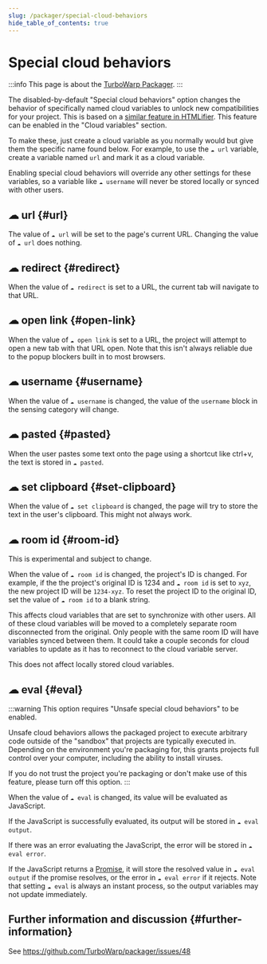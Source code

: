 ```yaml
---
slug: /packager/special-cloud-behaviors
hide_table_of_contents: true
---
```


# Special cloud behaviors

:::info
This page is about the [TurboWarp Packager](https://turbowarp.org/).
:::

The disabled-by-default "Special cloud behaviors" option changes the behavior of specifically named cloud variables to unlock new compatibilities for your project. This is based on a [similar feature in HTMLifier](https://github.com/SheepTester/htmlifier/wiki/Special-cloud-behaviours). This feature can be enabled in the "Cloud variables" section.

To make these, just create a cloud variable as you normally would but give them the specific name found below. For example, to use the `☁ url` variable, create a variable named `url` and mark it as a cloud variable.

Enabling special cloud behaviors will override any other settings for these variables, so a variable like `☁ username` will never be stored locally or synced with other users.

## ☁ url {#url}

The value of `☁ url` will be set to the page's current URL. Changing the value of `☁ url` does nothing.

## ☁ redirect {#redirect}

When the value of `☁ redirect` is set to a URL, the current tab will navigate to that URL.

## ☁ open link {#open-link}

When the value of `☁ open link` is set to a URL, the project will attempt to open a new tab with that URL open. Note that this isn't always reliable due to the popup blockers built in to most browsers.

## ☁ username {#username}

When the value of `☁ username` is changed, the value of the `username` block in the sensing category will change.

## ☁ pasted {#pasted}

When the user pastes some text onto the page using a shortcut like ctrl+v, the text is stored in `☁ pasted`.

## ☁ set clipboard {#set-clipboard}

When the value of `☁ set clipboard` is changed, the page will try to store the text in the user's clipboard. This might not always work.

## ☁ room id {#room-id}

This is experimental and subject to change.

When the value of `☁ room id` is changed, the project's ID is changed. For example, if the the project's original ID is 1234 and `☁ room id` is set to `xyz`, the new project ID will be `1234-xyz`. To reset the project ID to the original ID, set the value of `☁ room id` to a blank string.

This affects cloud variables that are set to synchronize with other users. All of these cloud variables will be moved to a completely separate room disconnected from the original. Only people with the same room ID will have variables synced between them. It could take a couple seconds for cloud variables to update as it has to reconnect to the cloud variable server.

This does not affect locally stored cloud variables.

## ☁ eval {#eval}

:::warning
This option requires "Unsafe special cloud behaviors" to be enabled.

Unsafe cloud behaviors allows the packaged project to execute arbitrary code outside of the "sandbox" that projects are typically executed in. Depending on the environment you're packaging for, this grants projects full control over your computer, including the ability to install viruses.

If you do not trust the project you're packaging or don't make use of this feature, please turn off this option.
:::

When the value of `☁ eval` is changed, its value will be evaluated as JavaScript.

If the JavaScript is successfully evaluated, its output will be stored in `☁ eval output`.

If there was an error evaluating the JavaScript, the error will be stored in `☁ eval error`.

If the JavaScript returns a [Promise](https://developer.mozilla.org/en-US/docs/Web/JavaScript/Reference/Global_Objects/Promise), it will store the resolved value in `☁ eval output` if the promise resolves, or the error in `☁ eval error` if it rejects. Note that setting `☁ eval` is always an instant process, so the output variables may not update immediately.

## Further information and discussion {#further-information}

See https://github.com/TurboWarp/packager/issues/48
